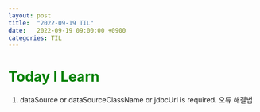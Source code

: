 ```yaml
---
layout: post
title:  "2022-09-19 TIL"
date:   2022-09-19 09:00:00 +0900
categories: TIL
---
```


<span style="color:green">Today I Learn </span>
============================================

1. dataSource or dataSourceClassName or jdbcUrl is required. 오류 해결법







